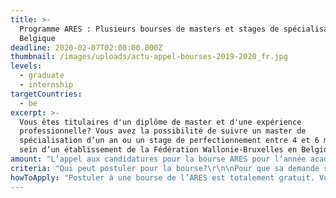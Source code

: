 ```yaml
---
title: >-
  Programme ARES : Plusieurs bourses de masters et stages de spécialisation en
  Belgique
deadline: 2020-02-07T02:00:00.000Z
thumbnail: /images/uploads/actu-appel-bourses-2019-2020_fr.jpg
levels:
  - graduate
  - internship
targetCountries:
  - be
excerpt: >-
  Vous êtes titulaires d'un diplôme de master et d'une expérience
  professionnelle? Vous avez la possibilité de suivre un master de
  spécialisation d’un an ou un stage de perfectionnement entre 4 et 6 mois au
  sein d’un établissement de la Fédération Wallonie-Bruxelles en Belgique.
amount: "L’appel aux candidatures pour la bourse ARES pour l’année académique 2020-2021 est ouvert du 1er octobre 2019 au 7 février 2020 pour le master de spécialisation.\r\n\n\r\n\nCeci est une énorme opportunité pour les étudiants qui désirent approfondir leurs connaissances dans différents domaines gratuitement en Belgique."
criteria: "Qui peut postuler pour la bourse?\r\n\nPour que sa demande soit recevable, le candidat doit:\r\n\n\r\n\n1. Résider et travailler dans un pays en voie de développement.\r\n\n2. Avoir moins de 40 ans pour le master ou moins de 45 ans pour les stages.\r\n\n3. Avoir un diplôme de deuxième cycle (DES, DEA, Master) au moins et avoir au moins deux ans d’occupation professionnelle pertinente.\r\n\n4. Bonne connaissance du français écrit et parlé."
howToApply: "Postuler à une bourse de l’ARES est totalement gratuit. Voici les étapes à suivre:\r\n\n\r\n\n1. Remplir complètement le formulaire unique de demande de bourse et d’admission à l’une des universités francophones de Belgique.\r\n\n2. Réunir tous les documents demandés.\r\n\n3. Envoyer le tout à l’ARES (rue Royale 180, 1000 Bruxelles, Belgique) uniquement par courrier postale ou courrier express. Nous vous conseillons d’utiliser DHL pour être sûr que les documents arriveront à temps.\r\n\n4. Si vous respectez tous les critères d’admissibilité mentionnés ci-haut, vous recevrez d’ici juin 2020 un courriel qui vous informe si votre candidature est retenue ou pas.\r\n\nNous vous encourageons donc à profiter de cette opportunité pour aller approfondir vos connaissances. Pour en savoir plus, nous vous invitons à visiter [le site internet de l’ARES.](https://www.ares-ac.be/fr/cooperation-au-developpement/bourses/masters-et-stages-en-belgique)"
---
```


